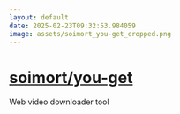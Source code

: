 ```yaml
---
layout: default
date: 2025-02-23T09:32:53.984059
image: assets/soimort_you-get_cropped.png
---
```


# [soimort/you-get](https://github.com/soimort/you-get)

Web video downloader tool
